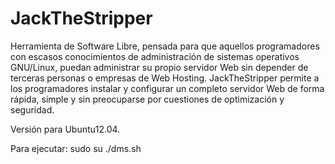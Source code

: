 # JackTheStripper

Herramienta de Software Libre, pensada para que aquellos programadores con escasos conocimientos de administración de sistemas operativos GNU/Linux, puedan administrar su propio servidor Web sin depender de terceras personas o empresas de Web Hosting. JackTheStripper permite a los programadores instalar y configurar un completo servidor Web de forma rápida, simple y sin preocuparse por cuestiones de optimización y seguridad.

Versión para Ubuntu12.04.

Para ejecutar:
    sudo su 
    ./dms.sh 

